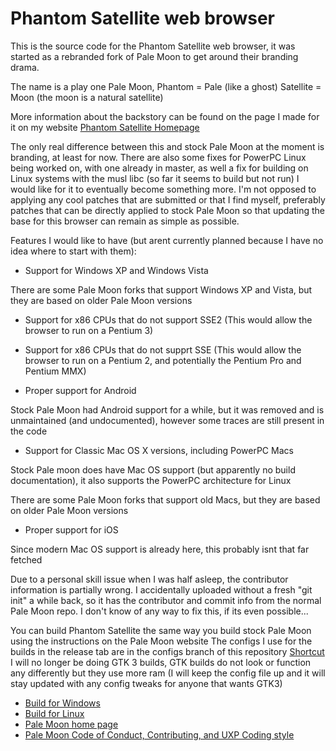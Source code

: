 # Phantom Satellite web browser

This is the source code for the Phantom Satellite web browser, it was started as a rebranded fork of Pale Moon to get around their branding drama.

The name is a play one Pale Moon, Phantom = Pale (like a ghost) Satellite = Moon (the moon is a natural satellite)

More information about the backstory can be found on the page I made for it on my website [Phantom Satellite Homepage](http://dcfuksurmom.duckdns.org/phantomsatellite)

The only real difference between this and stock Pale Moon at the moment is branding, at least for now.
There are also some fixes for PowerPC Linux being worked on, with one already in master, as well a fix for building on Linux systems with the musl libc (so far it seems to build but not run)
I would like for it to eventually become something more. I'm not opposed to applying any cool patches that are submitted or that I find myself, preferably patches that can be directly applied to stock Pale Moon so that updating the base for this browser can remain as simple as possible.

Features I would like to have (but arent currently planned because I have no idea where to start with them):

* Support for Windows XP and Windows Vista

There are some Pale Moon forks that support Windows XP and Vista, but they are based on older Pale Moon versions

* Support for x86 CPUs that do not support SSE2 (This would allow the browser to run on a Pentium 3)

* Support for x86 CPUs that do not supprt SSE (This would allow the browser to run on a Pentium 2, and potentially the Pentium Pro and Pentium MMX)

* Proper support for Android

Stock Pale Moon had Android support for a while, but it was removed and is unmaintained (and undocumented), however some traces are still present in the code

* Support for Classic Mac OS X versions, including PowerPC Macs

Stock Pale moon does have Mac OS support (but apparently no build documentation), it also supports the PowerPC architecture for Linux

There are some Pale Moon forks that support old Macs, but they are based on older Pale Moon versions

* Proper support for iOS

Since modern Mac OS support is already here, this probably isnt that far fetched

Due to a personal skill issue when I was half asleep, the contributor information is partially wrong. I accidentally uploaded without a fresh "git init" a while back, so it has the contributor and commit info from the normal Pale Moon repo. I don't know of any way to fix this, if its even possible...

You can build Phantom Satellite the same way you build stock Pale Moon using the instructions on the Pale Moon website
The configs I use for the builds in the release tab are in the configs branch of this repository [Shortcut](https://github.com/DCFUKSURMOM/Phantom-Satellite/tree/configs)
I will no longer be doing GTK 3 builds, GTK builds do not look or function any differently but they use more ram (I will keep the config file up and it will stay updated with any config tweaks for anyone that wants GTK3)
* [Build for Windows](https://developer.palemoon.org/build/windows/)
* [Build for Linux](https://developer.palemoon.org/build/linux/)
* [Pale Moon home page](http://www.palemoon.org/)
* [Pale Moon Code of Conduct, Contributing, and UXP Coding style](https://repo.palemoon.org/MoonchildProductions/UXP/src/branch/master/docs)
